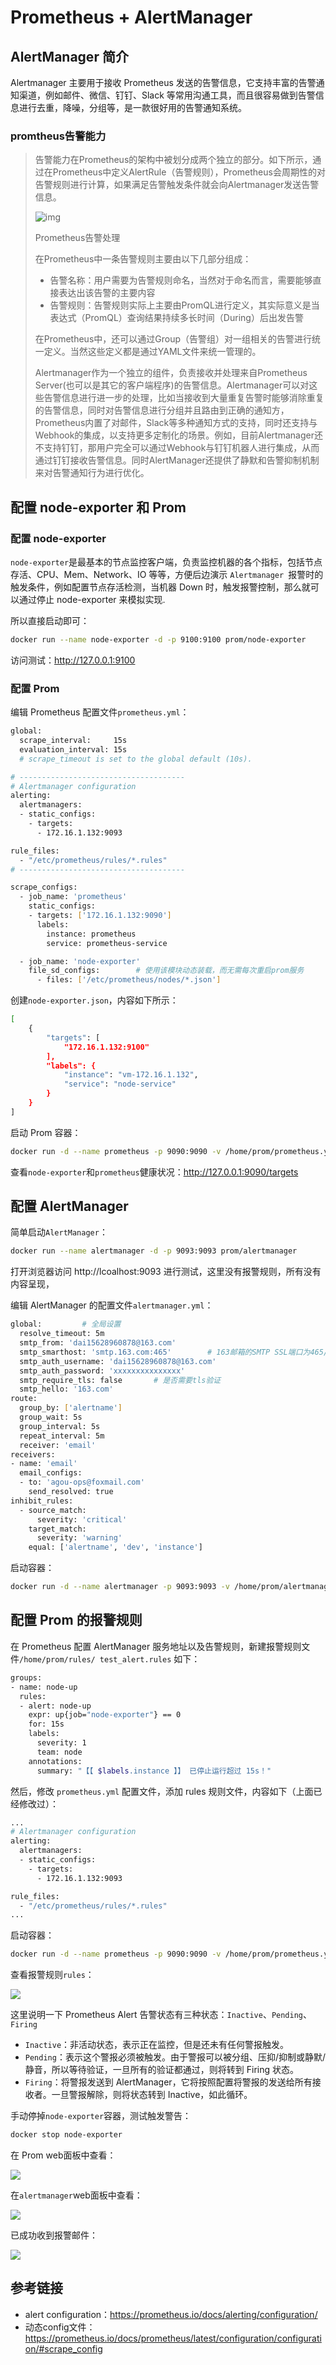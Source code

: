 # Prometheus + AlertManager 

## AlertManager 简介

Alertmanager 主要用于接收 Prometheus 发送的告警信息，它支持丰富的告警通知渠道，例如邮件、微信、钉钉、Slack 等常用沟通工具，而且很容易做到告警信息进行去重，降噪，分组等，是一款很好用的告警通知系统。

### promtheus告警能力

> 告警能力在Prometheus的架构中被划分成两个独立的部分。如下所示，通过在Prometheus中定义AlertRule（告警规则），Prometheus会周期性的对告警规则进行计算，如果满足告警触发条件就会向Alertmanager发送告警信息。
>
> ![img](https://2584451478-files.gitbook.io/~/files/v0/b/gitbook-legacy-files/o/assets%2F-LBdoxo9EmQ0bJP2BuUi%2F-LVMF4RtPS-2rjW9R-hG%2F-LPS9QhUbi37E1ZK8mXF%2Fprometheus-alert-artich.png?generation=1546578333144123&alt=media)
>
> Prometheus告警处理
>
> 在Prometheus中一条告警规则主要由以下几部分组成：
>
> - 告警名称：用户需要为告警规则命名，当然对于命名而言，需要能够直接表达出该告警的主要内容
> - 告警规则：告警规则实际上主要由PromQL进行定义，其实际意义是当表达式（PromQL）查询结果持续多长时间（During）后出发告警
>
> 在Prometheus中，还可以通过Group（告警组）对一组相关的告警进行统一定义。当然这些定义都是通过YAML文件来统一管理的。
>
> Alertmanager作为一个独立的组件，负责接收并处理来自Prometheus Server(也可以是其它的客户端程序)的告警信息。Alertmanager可以对这些告警信息进行进一步的处理，比如当接收到大量重复告警时能够消除重复的告警信息，同时对告警信息进行分组并且路由到正确的通知方，Prometheus内置了对邮件，Slack等多种通知方式的支持，同时还支持与Webhook的集成，以支持更多定制化的场景。例如，目前Alertmanager还不支持钉钉，那用户完全可以通过Webhook与钉钉机器人进行集成，从而通过钉钉接收告警信息。同时AlertManager还提供了静默和告警抑制机制来对告警通知行为进行优化。

## 配置 node-exporter 和 Prom

### 配置 node-exporter

`node-exporter`是最基本的节点监控客户端，负责监控机器的各个指标，包括节点存活、CPU、Mem、Network、IO 等等，方便后边演示 `Alertmanager `报警时的触发条件，例如配置节点存活检测，当机器 Down 时，触发报警控制，那么就可以通过停止 node-exporter 来模拟实现.

所以直接启动即可：

```bash
docker run --name node-exporter -d -p 9100:9100 prom/node-exporter
```

访问测试：http://127.0.0.1:9100

### 配置 Prom

编辑 Prometheus 配置文件`prometheus.yml`：

```bash
global:
  scrape_interval:     15s 
  evaluation_interval: 15s  
  # scrape_timeout is set to the global default (10s).

# -------------------------------------
# Alertmanager configuration
alerting:
  alertmanagers:
  - static_configs:
    - targets:
      - 172.16.1.132:9093

rule_files:
  - "/etc/prometheus/rules/*.rules"
# -------------------------------------

scrape_configs:
  - job_name: 'prometheus'
    static_configs:
    - targets: ['172.16.1.132:9090']
      labels:
        instance: prometheus
        service: prometheus-service

  - job_name: 'node-exporter'
    file_sd_configs:		# 使用该模块动态装载，而无需每次重启prom服务
      - files: ['/etc/prometheus/nodes/*.json']
```

创建`node-exporter.json`，内容如下所示：

```bash
[
    {
        "targets": [
            "172.16.1.132:9100"
        ],
        "labels": {
            "instance": "vm-172.16.1.132",
            "service": "node-service"
        }
    }
]
```

启动 Prom 容器：

```bash
docker run -d --name prometheus -p 9090:9090 -v /home/prom/prometheus.yml:/etc/prometheus/prometheus.yml -v /home/prom/nodes/:/etc/prometheus/nodes/ prom/prometheus
```

查看`node-exporter`和`prometheus`健康状况：http://127.0.0.1:9090/targets

## 配置 AlertManager

简单启动`AlertManager`：

```bash
docker run --name alertmanager -d -p 9093:9093 prom/alertmanager
```

打开浏览器访问 http://lcoalhost:9093 进行测试，这里没有报警规则，所有没有内容呈现，

编辑 AlertManager 的配置文件`alertmanager.yml`：

```bash
global:			# 全局设置
  resolve_timeout: 5m
  smtp_from: 'dai15628960878@163.com'
  smtp_smarthost: 'smtp.163.com:465'		# 163邮箱的SMTP SSL端口为465/994，非SSL为25
  smtp_auth_username: 'dai15628960878@163.com'
  smtp_auth_password: 'xxxxxxxxxxxxxxx'
  smtp_require_tls: false		# 是否需要tls验证
  smtp_hello: '163.com'
route:
  group_by: ['alertname']
  group_wait: 5s
  group_interval: 5s
  repeat_interval: 5m
  receiver: 'email'
receivers:
- name: 'email'
  email_configs:
  - to: 'agou-ops@foxmail.com'
    send_resolved: true
inhibit_rules:
  - source_match:
      severity: 'critical'
    target_match:
      severity: 'warning'
    equal: ['alertname', 'dev', 'instance']
```

启动容器：

```bash
docker run -d --name alertmanager -p 9093:9093 -v /home/prom/alertmanager.yml:/etc/alertmanager/alertmanager.yml -v /home/prom/rules/:/etc/prometheus/rules/ prom/alertmanager
```

## 配置  Prom 的报警规则

在 Prometheus 配置 AlertManager 服务地址以及告警规则，新建报警规则文件`/home/prom/rules/ test_alert.rules` 如下：

```bash
groups:
- name: node-up
  rules:
  - alert: node-up
    expr: up{job="node-exporter"} == 0
    for: 15s
    labels:
      severity: 1
      team: node
    annotations:
      summary: "【【 $labels.instance 】】 已停止运行超过 15s！"
```

然后，修改 `prometheus.yml` 配置文件，添加 rules 规则文件，内容如下（上面已经修改过）：

```bash
...
# Alertmanager configuration
alerting:
  alertmanagers:
  - static_configs:
    - targets:
      - 172.16.1.132:9093

rule_files:
  - "/etc/prometheus/rules/*.rules"
...
```

启动容器：

```bash
docker run -d --name prometheus -p 9090:9090 -v /home/prom/prometheus.yml:/etc/prometheus/prometheus.yml -v /home/prom/nodes/:/etc/prometheus/nodes/ -v           /home/prom/rules/:/etc/prometheus/rules/ prom/prometheus
```

查看报警规则`rules`：

![](http://agou-images.oss-cn-qingdao.aliyuncs.com/blog-images/prometheus%20%2B%20alertmanager/alertmanager-1.png)

这里说明一下 Prometheus Alert 告警状态有三种状态：`Inactive`、`Pending`、`Firing`

* `Inactive`：非活动状态，表示正在监控，但是还未有任何警报触发。
* `Pending`：表示这个警报必须被触发。由于警报可以被分组、压抑/抑制或静默/静音，所以等待验证，一旦所有的验证都通过，则将转到 Firing 状态。
* `Firing`：将警报发送到 AlertManager，它将按照配置将警报的发送给所有接收者。一旦警报解除，则将状态转到 Inactive，如此循环。

手动停掉`node-exporter`容器，测试触发警告：

```bash
docker stop node-exporter
```

在 Prom web面板中查看：

![](http://agou-images.oss-cn-qingdao.aliyuncs.com/blog-images/prometheus%20%2B%20alertmanager/alertmanager-2.png)

在`alertmanager`web面板中查看：

![](http://agou-images.oss-cn-qingdao.aliyuncs.com/blog-images/prometheus%20%2B%20alertmanager/alertmanager-3.png)

已成功收到报警邮件：

![](http://agou-images.oss-cn-qingdao.aliyuncs.com/blog-images/prometheus%20%2B%20alertmanager/alertmanager-4.png)

## 参考链接

* alert configuration：https://prometheus.io/docs/alerting/configuration/
* 动态config文件：https://prometheus.io/docs/prometheus/latest/configuration/configuration/#scrape_config



